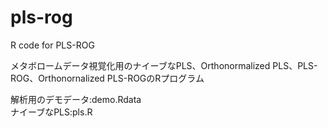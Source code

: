 # pls-rog
R code for PLS-ROG

メタボロームデータ視覚化用のナイーブなPLS、Orthonormalized PLS、PLS-ROG、Orthonornalized PLS-ROGのRプログラム

解析用のデモデータ:demo.Rdata<BR>
ナイーブなPLS:pls.R
